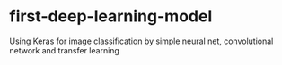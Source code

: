 # first-deep-learning-model
Using Keras for image classification by simple neural net, convolutional network and transfer learning
